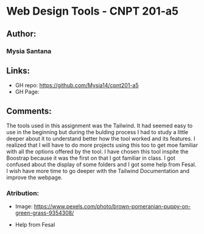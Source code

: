 # Web Design Tools - CNPT 201-a5
## Author:

### Mysia Santana

## Links:
* GH repo: https://github.com/Mysia14/cpnt201-a5
* GH Page:
## Comments:

The tools used in this assignment was the Tailwind. It had seemed easy to use in the beginning but during the bulding process I had to study a little deeper about it to understand better how the tool worked and its features. I realized that I will have to do more projects using this too to get moe familiar with all the options offered by the tool. I have chosen this tool inspite the Boostrap because it was the first on that I got familiar in class.
I got confused about the display of some folders and I got some help from Fesal.
I wish have more time to go deeper with the Tailwind Documentation and improve the webpage.
### Atribution:

* Image: https://www.pexels.com/photo/brown-pomeranian-puppy-on-green-grass-9354308/

 * Help from Fesal
